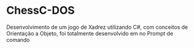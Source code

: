 # ChessC-DOS

Desenvolvimento de um  jogo de Xadrez utilizando C#, com conceitos de Orientação a Objeto, 
foi totalmente desenvolvido em no Prompt de comando
